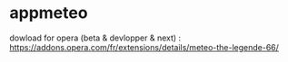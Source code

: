# appmeteo

dowload for opera (beta & devlopper & next) : https://addons.opera.com/fr/extensions/details/meteo-the-legende-66/
